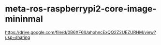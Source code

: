 # meta-ros-raspberrypi2-core-image-mininmal
https://drive.google.com/file/d/0B6XF6lUahohncExQQ2Z2UEZURHM/view?usp=sharing
